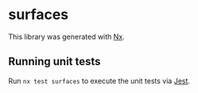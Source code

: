 # surfaces

This library was generated with [Nx](https://nx.dev).

## Running unit tests

Run `nx test surfaces` to execute the unit tests via [Jest](https://jestjs.io).
